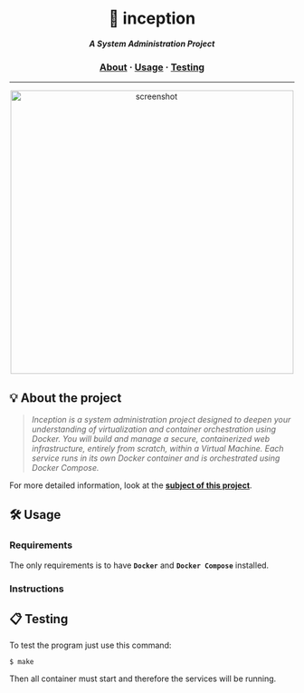 <h1 align="center">
	🐋 inception
</h1>

<p align="center">
	<b><i>A System Administration Project</i></b><br>
</p>

<h3 align="center">
	<a href="#%EF%B8%8F-about">About</a>
	<span> · </span>
	<a href="#%EF%B8%8F-usage">Usage</a>
	<span> · </span>
	<a href="#-testing">Testing</a>
</h3>

---

<p align="center">
	<img width="500" alt="screenshot" src="https://github.com/user-attachments/assets/96129417-23a7-44db-a846-2b90a2361f60">
</p>

## 💡 About the project

> _Inception is a system administration project designed to deepen your understanding
> of virtualization and container orchestration using Docker. You will build and manage a secure,
> containerized web infrastructure, entirely from scratch, within a Virtual Machine.
> Each service runs in its own Docker container and is orchestrated using Docker Compose._


For more detailed information, look at the [**subject of this project**](https://github.com/mhernangilp/Inception/blob/main/en.subject.inception.pdf).


## 🛠️ Usage

### Requirements

The only requirements is to have **`Docker`** and **`Docker Compose`** installed.

### Instructions

## 📋 Testing

To test the program just use this command:

```shell
$ make
```

Then all container must start and therefore the services will be running.
